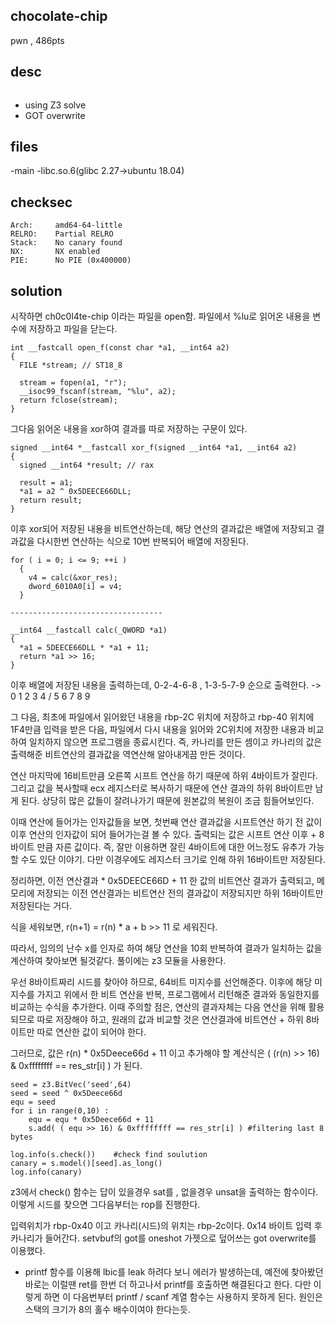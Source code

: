 chocolate-chip 
---------------
pwn , 486pts

desc 
---------------
```
```
- using Z3 solve 
- GOT overwrite

files 
---------------
-main 
-libc.so.6(glibc 2.27->ubuntu 18.04)


checksec 
---------------
    Arch:     amd64-64-little
    RELRO:    Partial RELRO
    Stack:    No canary found
    NX:       NX enabled
    PIE:      No PIE (0x400000)

solution 
---------------

시작하면 ch0c0l4te-chip 이라는 파일을 open함. 
파일에서 %lu로 읽어온 내용을 변수에 저장하고 파일을 닫는다.


```
int __fastcall open_f(const char *a1, __int64 a2)
{
  FILE *stream; // ST18_8

  stream = fopen(a1, "r");
  __isoc99_fscanf(stream, "%lu", a2);
  return fclose(stream);
}
```

그다음 읽어온 내용을 xor하여 결과를 따로 저장하는 구문이 있다.

```
signed __int64 *__fastcall xor_f(signed __int64 *a1, __int64 a2)
{
  signed __int64 *result; // rax

  result = a1;
  *a1 = a2 ^ 0x5DEECE66DLL;
  return result;
}
```

이후 xor되어 저장된 내용을 비트연산하는데, 해당 연산의 결과값은 배열에 저장되고
결과값을 다시한번 연산하는 식으로 10번 반복되어 배열에 저장된다. 


```
for ( i = 0; i <= 9; ++i )
  {
    v4 = calc(&xor_res);
    dword_6010A0[i] = v4;
  }
  
----------------------------------

__int64 __fastcall calc(_QWORD *a1)
{
  *a1 = 5DEECE66DLL * *a1 + 11;
  return *a1 >> 16;
}
```

이후 배열에 저장된 내용을 출력하는데, 
0-2-4-6-8 , 1-3-5-7-9 순으로 출력한다. 
-> 0 1 2 3 4  / 5 6 7 8 9 

그 다음, 최초에 파일에서 읽어왔던 내용을 rbp-2C 위치에 저장하고 
rbp-40 위치에 1F4만큼 입력을 받은 다음, 파일에서 다시 내용을 읽어와 2C위치에 저장한 내용과 비교하여
일치하지 않으면 프로그램을 종료시킨다. 즉, 카나리를 만든 셈이고 
카나리의 값은 출력해준 비트연산의 결과값을 역연산해 알아내게끔 만든 것이다. 

연산 마지막에 16비트만큼 오른쪽 시프트 연산을 하기 때문에 하위 4바이트가 잘린다. 
그리고 값을 복사할때 ecx 레지스터로 복사하기 때문에 연산 결과의 하위 8바이트만 남게 된다.
상당히 많은 값들이 잘려나가기 때문에 원본값의 복원이 조금 힘들어보인다. 

이때 연산에 들어가는 인자값들을 보면, 첫번째 연산 결과값을 시프트연산 하기 전 값이
이후 연산의 인자값이 되어 들어가는걸 볼 수 있다. 
출력되는 값은 시프트 연산 이후 + 8바이트 만큼 자른 값이다. 
즉, 잘만 이용하면 잘린 4바이트에 대한 어느정도 유추가 가능할 수도 있단 이야기. 
다만 이경우에도 레지스터 크기로 인해 하위 16바이트만 저장된다. 

정리하면, 이전 연산결과 * 0x5DEECE66D + 11 한 값의 비트연산 결과가 출력되고,
메모리에 저장되는 이전 연산결과는 비트연산 전의 결과값이 저장되지만 하위 16바이트만 저장된다는 거다. 

식을 세워보면, r(n+1) = r(n) * a + b >> 11 로 세워진다. 

따라서, 임의의 난수 x를 인자로 하여 해당 연산을 10회 반복하여 결과가 일치하는 값을 계산하여 찾아보면 될것같다. 
풀이에는  z3 모듈을 사용한다. 

우선 8바이트짜리 시드를 찾아야 하므로, 64비트 미지수를 선언해준다. 
이후에 해당 미지수를 가지고 위에서 한 비트 연산을 반복,
프로그램에서 리턴해준 결과와 동일한지를 비교하는 수식을 추가한다.
이때 주의할 점은, 연산의 결과자체는 다음 연산을 위해 활용되므로 따로 저장해야 하고,
원래의 값과 비교할 것은 연산결과에 비트연산 + 하위 8바이트만 따로 연산한 값이 되어야 한다.

그러므로, 값은 r(n) * 0x5Deece66d + 11 이고
추가해야 할 계산식은 ( (r(n) >> 16) & 0xffffffff == res_str[i] ) 가 된다. 

```
seed = z3.BitVec('seed',64)
seed = seed ^ 0x5Deece66d
equ = seed
for i in range(0,10) : 
    equ = equ * 0x5Deece66d + 11
    s.add( ( equ >> 16) & 0xffffffff == res_str[i] ) #filtering last 8 bytes
    
log.info(s.check())    #check find soulution
canary = s.model()[seed].as_long() 
log.info(canary)
```
z3에서 check() 함수는 답이 있을경우 sat를 , 없을경우 unsat을 출력하는 함수이다. 
이렇게 시드를 찾으면 그다음부터는 rop를 진행한다. 

입력위치가 rbp-0x40 이고 카나리(시드)의 위치는 rbp-2c이다. 0x14 바이트 입력 후 카나리가 들어간다.
setvbuf의 got를 oneshot 가젯으로 덮어쓰는 got overwrite를 이용했다.

* printf 함수를 이용해 lbic를 leak 하려다 보니 에러가 발생하는데, 예전에 찾아봤던 바로는
  이럴땐 ret를 한번 더 하고나서 printf를 호출하면 해결된다고 한다. 
  다만 이렇게 하면 이 다음번부터 printf / scanf 계열 함수는 사용하지 못하게 된다.
  원인은 스택의 크기가 8의 홀수 배수이여야 한다는듯. 

